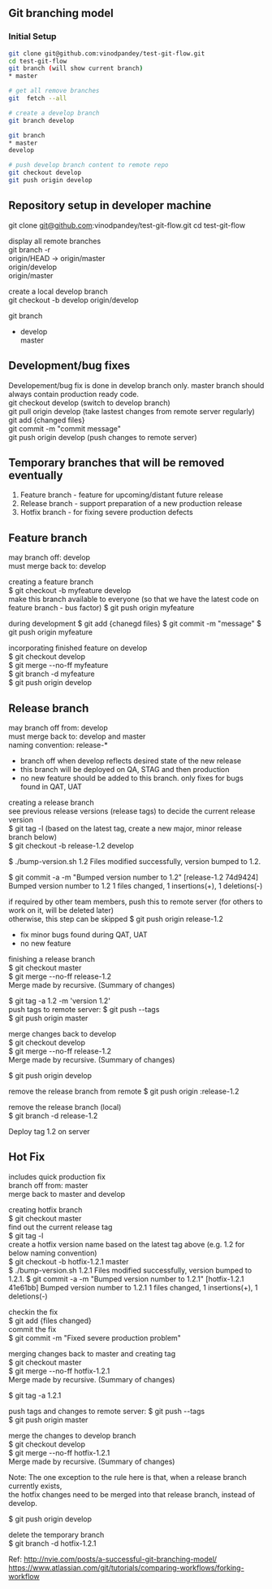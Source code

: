 Git branching model  
-------------------

### Initial Setup
```sh
git clone git@github.com:vinodpandey/test-git-flow.git   
cd test-git-flow    
git branch (will show current branch)  
* master  
```

```sh
# get all remove branches
git  fetch --all

# create a develop branch  
git branch develop  

git branch  
* master  
develop 

# push develop branch content to remote repo  
git checkout develop  
git push origin develop
```

Repository setup in developer machine
-------------------------------------
git clone git@github.com:vinodpandey/test-git-flow.git 
cd test-git-flow   

display all remote branches  
git branch -r  
  origin/HEAD -> origin/master  
  origin/develop  
  origin/master  

create a local develop branch  
git checkout -b develop origin/develop  

git branch  
* develop  
  master  

Development/bug fixes
---------------------
Developement/bug fix is done in develop branch only. master branch should always contain production ready code.  
git checkout develop  (switch to develop branch)  
git pull origin develop (take lastest changes from remote server regularly)  
git add {changed files}  
git commit -m "commit message"  
git push origin develop  (push changes to remote server)  

Temporary branches that will be removed eventually 
---------------------------------------------------
1. Feature branch - feature for upcoming/distant future release  
2. Release branch - support preparation of a new production release    
3. Hotfix branch - for fixing severe production defects  

Feature branch  
---------------  
may branch off: develop  
must merge back to: develop  

creating a feature branch  
$ git checkout -b myfeature develop  
make this branch available to everyone (so that we have the latest code on feature branch - bus factor)
$ git push origin myfeature

during development
$ git add {chanegd files}
$ git commit -m "message"
$ git push origin myfeature

incorporating finished feature on develop  
$ git checkout develop  
$ git merge --no-ff myfeature  
$ git branch -d myfeature  
$ git push origin develop  


Release branch  
--------------
may branch off from: develop  
must merge back to: develop and master  
naming convention: release-*  

- branch off when develop reflects desired state of the new release  
- this branch will be deployed on QA, STAG and then production  
- no new feature should be added to this branch. only fixes for bugs found in QAT, UAT  

creating a release branch  
see previous release versions (release tags) to decide the current release version  
$ git tag -l (based on the latest tag, create a new major, minor release branch below)    
$ git checkout -b release-1.2 develop  

$ ./bump-version.sh 1.2
Files modified successfully, version bumped to 1.2.

$ git commit -a -m "Bumped version number to 1.2"
[release-1.2 74d9424] Bumped version number to 1.2
1 files changed, 1 insertions(+), 1 deletions(-)

if required by other team members, push this to remote server (for others to work on it, will be deleted later)  
otherwise, this step can be skipped
$ git push origin release-1.2  

- fix minor bugs found during QAT, UAT   
- no new feature  

finishing a release branch  
$ git checkout master  
$ git merge --no-ff release-1.2  
Merge made by recursive.
(Summary of changes)

$ git tag -a 1.2 -m 'version 1.2'  
push tags to remote server:
$ git push --tags  
$ git push origin master  

merge changes back to develop  
$ git checkout develop  
$ git merge --no-ff release-1.2   
Merge made by recursive.
(Summary of changes)

$ git push origin develop  

remove the release branch from remote
$ git push origin :release-1.2  

remove the release branch (local)   
$ git branch -d release-1.2  

Deploy tag 1.2 on server  


Hot Fix  
-------
includes quick production fix  
branch off from: master  
merge back to master and develop    

creating hotfix branch  
$ git checkout master  
find out the current release tag   
$ git tag -l  
create a hotfix version name based on the latest tag above (e.g. 1.2 for below naming convention)  
$ git checkout -b hotfix-1.2.1 master  
$ ./bump-version.sh 1.2.1
Files modified successfully, version bumped to 1.2.1.
$ git commit -a -m "Bumped version number to 1.2.1"
[hotfix-1.2.1 41e61bb] Bumped version number to 1.2.1
1 files changed, 1 insertions(+), 1 deletions(-)


checkin the fix  
$ git add {files changed}  
commit the fix  
$ git commit -m "Fixed severe production problem"  


merging changes back to master and creating tag  
$ git checkout master  
$ git merge --no-ff hotfix-1.2.1  
Merge made by recursive.
(Summary of changes)

$ git tag -a 1.2.1  

push tags and changes to remote server:
$ git push --tags  
$ git push origin master  

merge the changes to develop branch    
$ git checkout develop  
$ git merge --no-ff hotfix-1.2.1  
Merge made by recursive.
(Summary of changes)

Note: The one exception to the rule here is that, when a release branch currently exists,   
the hotfix changes need to be merged into that release branch, instead of develop.

$ git push origin develop  

delete the temporary branch    
$ git branch -d hotfix-1.2.1   





Ref: 
http://nvie.com/posts/a-successful-git-branching-model/  
https://www.atlassian.com/git/tutorials/comparing-workflows/forking-workflow
